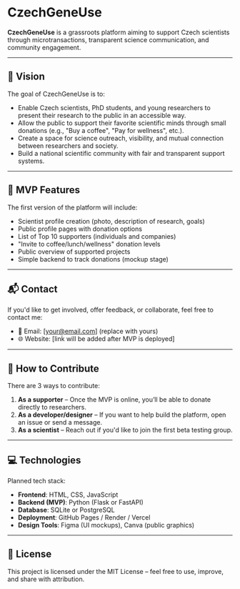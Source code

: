 # CzechGeneUse

**CzechGeneUse** is a grassroots platform aiming to support Czech scientists through microtransactions, transparent science communication, and community engagement.

---

## 🎯 Vision

The goal of CzechGeneUse is to:
- Enable Czech scientists, PhD students, and young researchers to present their research to the public in an accessible way.
- Allow the public to support their favorite scientific minds through small donations (e.g., "Buy a coffee", "Pay for wellness", etc.).
- Create a space for science outreach, visibility, and mutual connection between researchers and society.
- Build a national scientific community with fair and transparent support systems.

---

## 🧪 MVP Features

The first version of the platform will include:
- Scientist profile creation (photo, description of research, goals)
- Public profile pages with donation options
- List of Top 10 supporters (individuals and companies)
- "Invite to coffee/lunch/wellness" donation levels
- Public overview of supported projects
- Simple backend to track donations (mockup stage)

---

## 📬 Contact

If you'd like to get involved, offer feedback, or collaborate, feel free to contact me:

- 📧 Email: [your@email.com] (replace with yours)
- 🌐 Website: [link will be added after MVP is deployed]

---

## 💸 How to Contribute

There are 3 ways to contribute:

1. **As a supporter** – Once the MVP is online, you’ll be able to donate directly to researchers.
2. **As a developer/designer** – If you want to help build the platform, open an issue or send a message.
3. **As a scientist** – Reach out if you'd like to join the first beta testing group.

---

## 💻 Technologies

Planned tech stack:

- **Frontend**: HTML, CSS, JavaScript
- **Backend (MVP)**: Python (Flask or FastAPI)
- **Database**: SQLite or PostgreSQL
- **Deployment**: GitHub Pages / Render / Vercel
- **Design Tools**: Figma (UI mockups), Canva (public graphics)

---

## 📜 License

This project is licensed under the MIT License – feel free to use, improve, and share with attribution.
